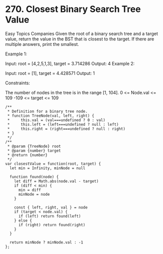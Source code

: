 # 270. Closest Binary Search Tree Value

Easy
Topics
Companies
Given the root of a binary search tree and a target value, return the value in the BST that is closest to the target. If there are multiple answers, print the smallest.

Example 1:

Input: root = [4,2,5,1,3], target = 3.714286
Output: 4
Example 2:

Input: root = [1], target = 4.428571
Output: 1

Constraints:

The number of nodes in the tree is in the range [1, 104].
0 <= Node.val <= 109
-109 <= target <= 109

```
/**
 * Definition for a binary tree node.
 * function TreeNode(val, left, right) {
 *     this.val = (val===undefined ? 0 : val)
 *     this.left = (left===undefined ? null : left)
 *     this.right = (right===undefined ? null : right)
 * }
 */
/**
 * @param {TreeNode} root
 * @param {number} target
 * @return {number}
 */
var closestValue = function(root, target) {
  let min = Infinity, minNode = null

  function found(node) {
    let diff = Math.abs(node.val - target)
    if (diff < min) {
      min = diff
      minNode = node
    }

    const { left, right, val } = node
    if (target < node.val) {
      if (left) return found(left)
    } else {
      if (right) return found(right)
    }
  }

  return minNode ? minNode.val : -1
};
```
